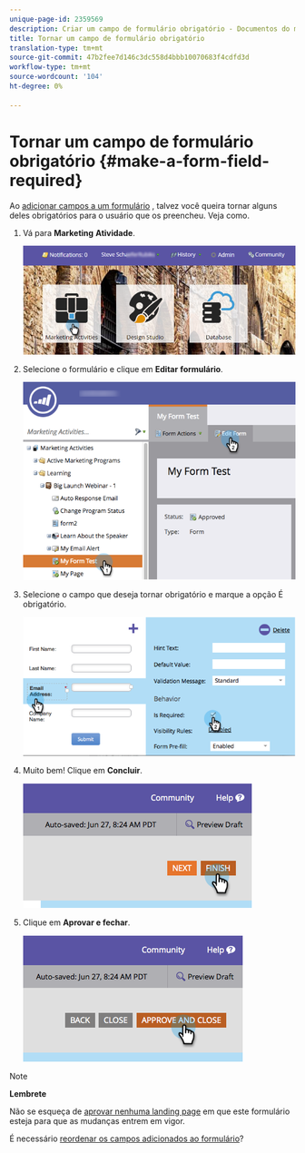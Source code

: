 ```yaml
---
unique-page-id: 2359569
description: Criar um campo de formulário obrigatório - Documentos do marketing - Documentação do produto
title: Tornar um campo de formulário obrigatório
translation-type: tm+mt
source-git-commit: 47b2fee7d146c3dc558d4bbb10070683f4cdfd3d
workflow-type: tm+mt
source-wordcount: '104'
ht-degree: 0%

---
```



# Tornar um campo de formulário obrigatório {#make-a-form-field-required}

Ao [adicionar campos a um formulário](add-a-field-to-a-form.md) , talvez você queira tornar alguns deles obrigatórios para o usuário que os preencheu. Veja como.

1. Vá para **Marketing** **Atividade**.

   ![](assets/login-marketing-activities-4.png)

1. Selecione o formulário e clique em **Editar** **formulário**.

   ![](assets/editform-2.png)

1. Selecione o campo que deseja tornar obrigatório e marque a opção É obrigatório.

   ![](assets/image2014-9-15-17-3a30-3a44.png)

1. Muito bem! Clique em **Concluir**.

   ![](assets/image2014-9-15-17-3a30-3a58.png)

1. Clique em **Aprovar e fechar**.

   ![](assets/image2014-9-15-17-3a31-3a11.png)

>[!NOTE]
>
>**Lembrete**
>
>Não se esqueça de [aprovar nenhuma landing page](../../../../product-docs/demand-generation/landing-pages/understanding-landing-pages/approve-unapprove-or-delete-a-landing-page.md) em que este formulário esteja para que as mudanças entrem em vigor.

É necessário [reordenar os campos adicionados ao formulário](../../../../product-docs/demand-generation/forms/form-fields/reorder-fields-in-a-form.md)?